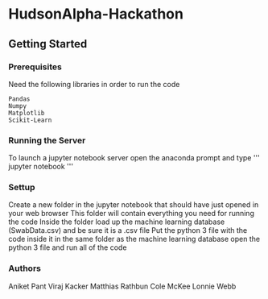 # HudsonAlpha-Hackathon
## Getting Started
### Prerequisites
Need the following libraries in order to run the code
```
Pandas
Numpy
Matplotlib
Scikit-Learn

```
### Running the Server
To launch a jupyter notebook server open the anaconda prompt and type
'''
jupyter notebook
'''
### Settup
Create a new folder in the jupyter notebook that should have just opened in your web browser
This folder will contain everything you need for running the code
Inside the folder load up the machine learning database (SwabData.csv) and be sure it is a .csv file
Put the python 3 file with the code inside it in the same folder as the machine learning database
open the python 3 file and run all of the code

### Authors
Aniket Pant
Viraj Kacker
Matthias Rathbun
Cole McKee
Lonnie Webb
